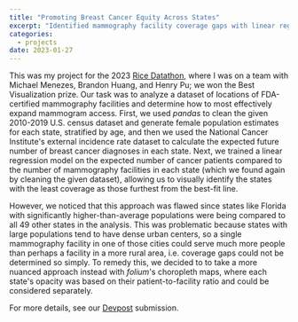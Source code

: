 ```yaml
---
title: "Promoting Breast Cancer Equity Across States"
excerpt: "Identified mammography facility coverage gaps with linear regression and choropleth maps."
categories:
  - projects
date: 2023-01-27
---
```


This was my project for the 2023 [Rice Datathon](https://rice-datathon-2023.devpost.com/), where I was on a team with Michael Menezes, Brandon Huang, and Henry Pu; we won the Best Visualization prize. Our task was to analyze a dataset of locations of FDA-certified mammography facilities and determine how to most effectively expand mammogram access. First, we used *pandas* to clean the given 2010-2019 U.S. census dataset and generate female population estimates for each state, stratified by age, and then we used the National Cancer Institute's external incidence rate dataset to calculate the expected future number of breast cancer diagnoses in each state. Next, we trained a linear regression model on the expected number of cancer patients compared to the number of mammography facilities in each state (which we found again by cleaning the given dataset), allowing us to visually identify the states with the least coverage as those furthest from the best-fit line.

However, we noticed that this approach was flawed since states like Florida with significantly higher-than-average populations were being compared to all 49 other states in the analysis. This was problematic because states with large populations tend to have dense urban centers, so a single mammography facility in one of those cities could serve much more people than perhaps a facility in a more rural area, i.e. coverage gaps could not be determined so simply. To remedy this, we decided to to take a more nuanced approach instead with *folium*'s choropleth maps, where each state's opacity was based on their patient-to-facility ratio and could be considered separately.

For more details, see our [Devpost](https://devpost.com/software/choropleth-maps-of-cancer-density-per-hospital-in-each-state) submission.